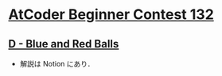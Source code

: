 # [AtCoder Beginner Contest 132](https://atcoder.jp/contests/abc132)

## [D - Blue and Red Balls](https://atcoder.jp/contests/abc132/tasks/abc132_d)
- 解説は Notion にあり．

